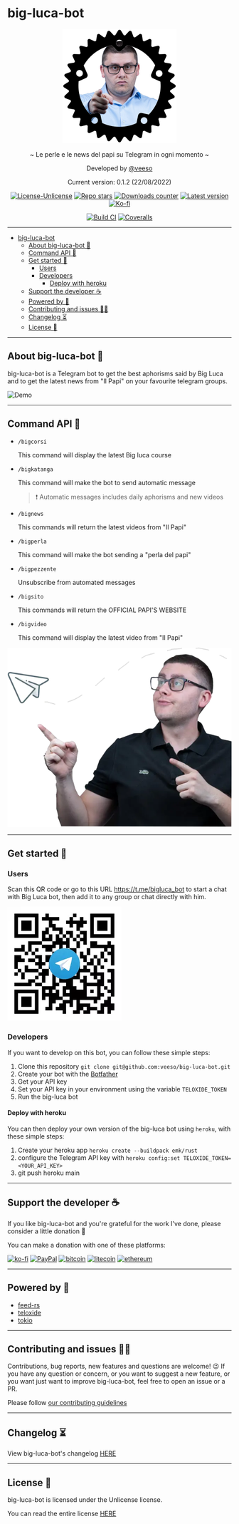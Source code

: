 # big-luca-bot

<p align="center">
  <img src="/docs/images/big-luca-bot.png" width="256" height="256" />
</p>

<p align="center">~ Le perle e le news del papi su Telegram in ogni momento ~</p>

<p align="center">Developed by <a href="https://veeso.github.io/" target="_blank">@veeso</a></p>
<p align="center">Current version: 0.1.2 (22/08/2022)</p>

<p align="center">
  <a href="https://opensource.org/licenses/Unlicense"
    ><img
      src="https://img.shields.io/badge/License-Unlicense-teal.svg"
      alt="License-Unlicense"
  /></a>
  <a href="https://github.com/veeso/big-luca-bot/stargazers"
    ><img
      src="https://img.shields.io/github/stars/veeso/big-luca-bot.svg"
      alt="Repo stars"
  /></a>
  <a href="https://crates.io/crates/big-luca-bot"
    ><img
      src="https://img.shields.io/crates/d/big-luca-bot.svg"
      alt="Downloads counter"
  /></a>
  <a href="https://crates.io/crates/big-luca-bot"
    ><img
      src="https://img.shields.io/crates/v/big-luca-bot.svg"
      alt="Latest version"
  /></a>
  <a href="https://ko-fi.com/veeso">
    <img
      src="https://img.shields.io/badge/donate-ko--fi-red"
      alt="Ko-fi"
  /></a>
</p>
<p align="center">
  <a href="https://github.com/veeso/big-luca-bot/actions"
    ><img
      src="https://github.com/veeso/big-luca-bot/workflows/Build/badge.svg"
      alt="Build CI"
  /></a>
  <a href="https://coveralls.io/github/veeso/big-luca-bot"
    ><img
      src="https://coveralls.io/repos/github/veeso/big-luca-bot/badge.svg"
      alt="Coveralls"
  /></a>
</p>

---

- [big-luca-bot](#big-luca-bot)
  - [About big-luca-bot 📰](#about-big-luca-bot-)
  - [Command API 🐚](#command-api-)
  - [Get started 🏁](#get-started-)
    - [Users](#users)
    - [Developers](#developers)
      - [Deploy with heroku](#deploy-with-heroku)
  - [Support the developer ☕](#support-the-developer-)
  - [Powered by 💪](#powered-by-)
  - [Contributing and issues 🤝🏻](#contributing-and-issues-)
  - [Changelog ⏳](#changelog-)
  - [License 📃](#license-)

---

## About big-luca-bot 📰

big-luca-bot is a Telegram bot to get the best aphorisms said by Big Luca and to get the latest news from "Il Papi" on your favourite telegram groups.

![Demo](/docs/images/demo.gif)

---

## Command API 🐚

- `/bigcorsi`

    This command will display the latest Big luca course

- `/bigkatanga`

    This command will make the bot to send automatic message

    > ❗ Automatic messages includes daily aphorisms and new videos

- `/bignews`

    This commands will return the latest videos from "Il Papi"

- `/bigperla`

    This command will make the bot sending a "perla del papi"

- `/bigpezzente`

    Unsubscribe from automated messages

- `/bigsito`

    This commands will return the OFFICIAL PAPI'S WEBSITE

- `/bigvideo`

    This command will display the latest video from "Il Papi"

<p align="center">
  <img src="/docs/images/big-telegram.webp" />
</p>

---

## Get started 🏁

### Users

Scan this QR code or go to this URL <https://t.me/bigluca_bot> to start a chat with Big Luca bot, then add it to any group or chat directly with him.

![telegram-qr](/docs/images/qr-code-md.webp)

### Developers

If you want to develop on this bot, you can follow these simple steps:

1. Clone this repository `git clone git@github.com:veeso/big-luca-bot.git`
2. Create your bot with the [Botfather](https://t.me/botfather)
3. Get your API key
4. Set your API key in your environment using the variable `TELOXIDE_TOKEN`
5. Run the big-luca bot

#### Deploy with heroku

You can then deploy your own version of the big-luca bot using `heroku`, with these simple steps:

1. Create your heroku app `heroku create --buildpack emk/rust`
2. configure the Telegram API key with `heroku config:set TELOXIDE_TOKEN=<YOUR_API_KEY>`
3. git push heroku main

---

## Support the developer ☕

If you like big-luca-bot and you're grateful for the work I've done, please consider a little donation 🥳

You can make a donation with one of these platforms:

[![ko-fi](https://img.shields.io/badge/Ko--fi-F16061?style=for-the-badge&logo=ko-fi&logoColor=white)](https://ko-fi.com/veeso)
[![PayPal](https://img.shields.io/badge/PayPal-00457C?style=for-the-badge&logo=paypal&logoColor=white)](https://www.paypal.me/chrisintin)
[![bitcoin](https://img.shields.io/badge/Bitcoin-ff9416?style=for-the-badge&logo=bitcoin&logoColor=white)](https://btc.com/bc1qvlmykjn7htz0vuprmjrlkwtv9m9pan6kylsr8w)
[![litecoin](https://img.shields.io/badge/Litecoin-345d9d?style=for-the-badge&logo=Litecoin&logoColor=white)](https://blockchair.com/litecoin/address/ltc1q89a7f859gt7nuekvnuuc25wapkq2f8ny78mp8l)
[![ethereum](https://img.shields.io/badge/Ethereum-3C3C3D?style=for-the-badge&logo=Ethereum&logoColor=white)](https://etherscan.io/address/0xE57E761Aa806c9afe7e06Fb0601B17beC310f9c4)

---

## Powered by 💪

- [feed-rs](https://github.com/feed-rs/feed-rs)
- [teloxide](https://github.com/teloxide/teloxide)
- [tokio](https://tokio.rs/)

---

## Contributing and issues 🤝🏻

Contributions, bug reports, new features and questions are welcome! 😉
If you have any question or concern, or you want to suggest a new feature, or you want just want to improve big-luca-bot, feel free to open an issue or a PR.

Please follow [our contributing guidelines](CONTRIBUTING.md)

---

## Changelog ⏳

View big-luca-bot's changelog [HERE](CHANGELOG.md)

---

## License 📃

big-luca-bot is licensed under the Unlicense license.

You can read the entire license [HERE](LICENSE)
